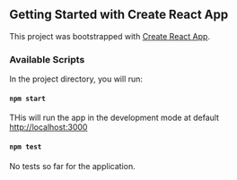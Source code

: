 ## Getting Started with Create React App

This project was bootstrapped with [Create React App](https://github.com/facebook/create-react-app).

### Available Scripts

In the project directory, you will run:

#### `npm start`

THis will run the app in the development mode at default [http://localhost:3000](http://localhost:3000)

#### `npm test`

No tests so far for the application.
